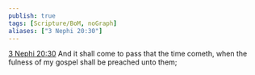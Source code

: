 ```yaml
---
publish: true
tags: [Scripture/BoM, noGraph]
aliases: ["3 Nephi 20:30"]
---
```

[3 Nephi 20:30](https://churchofjesuschrist.org/study/scriptures/bofm/3-ne/20?lang=eng&id=p30#p30) And it shall come to pass that the time cometh, when the fulness of my gospel shall be preached unto them;
